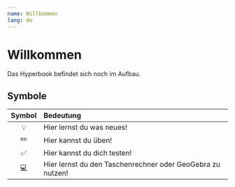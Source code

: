 ```yaml
---
name: Willkommen
lang: de
---
```


# Willkommen

Das Hyperbook befindet sich noch im Aufbau.

## Symbole

| Symbol | Bedeutung                                                  |
| :----: | :--------------------------------------------------------- |
|   💡   | Hier lernst du was neues!                                  |
|   ✏️    | Hier kannst du üben!                                       |
|   ✅   | Hier kannst du dich testen!                                |
|   💻   | Hier lernst du den Taschenrechner oder GeoGebra zu nutzen! |

